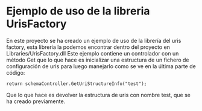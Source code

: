 # Ejemplo de uso de la libreria UrisFactory

En este proyecto se ha creado un ejemplo de uso de la librería del uris factory, esta libreria la podemos encontrar dentro del proyecto en Libraries/UrisFactory.dll
Este ejemplo contiene un controlador con un método Get que lo que hace es inicializar una estructura de un fichero de configuración de uris para luego manejarlo como se ve en la última parte de código:

    return schemaController.GetUriStructureInfo("test");
Que lo que hace es devolver la estructura de uris con nombre test, que se ha creado previamente.
